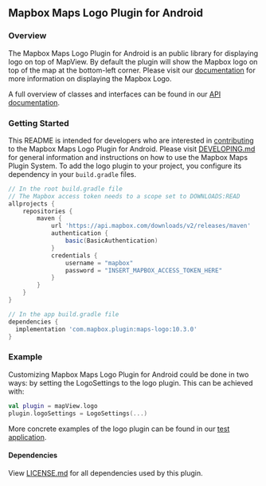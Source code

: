 ## Mapbox Maps Logo Plugin for Android

### Overview

The Mapbox Maps Logo Plugin for Android is an public library for displaying logo on top of MapView. By default the plugin will show the Mapbox logo on top of the map at the bottom-left corner. Please visit our [documentation](https://docs.mapbox.com/android/maps/guides/ui-settings/#logo-and-attribution) for more information on displaying the Mapbox Logo.

A full overview of classes and interfaces can be found in our [API documentation](https://docs.mapbox.com/android/beta/maps/guides/).

### Getting Started

This README is intended for developers who are interested in [contributing](https://github.com/mapbox/mapbox-maps-android/blob/master/CONTRIBUTING.md) to the Mapbox Maps Logo Plugin for Android. Please visit [DEVELOPING.md](https://github.com/mapbox/mapbox-maps-android/blob/master/DEVELOPING.md) for general information and instructions on how to use the Mapbox Maps Plugin System. To add the logo plugin to your project, you configure its dependency in your `build.gradle` files.

```groovy
// In the root build.gradle file
// The Mapbox access token needs to a scope set to DOWNLOADS:READ
allprojects {
    repositories {
        maven {
            url 'https://api.mapbox.com/downloads/v2/releases/maven'
            authentication {
                basic(BasicAuthentication)
            }
            credentials {
                username = "mapbox"
                password = "INSERT_MAPBOX_ACCESS_TOKEN_HERE"
            }
        }
    }
}

// In the app build.gradle file
dependencies {
  implementation 'com.mapbox.plugin:maps-logo:10.3.0'
}
```

### Example

Customizing Mapbox Maps Logo Plugin for Android could be done in two ways: by setting the LogoSettings to the logo plugin. This can be achieved with:

```kotlin
val plugin = mapView.logo
plugin.logoSettings = LogoSettings(...)
```

More concrete examples of the logo plugin can be found in our [test application](https://github.com/mapbox/mapbox-maps-android/tree/master/app/src/main/java/com/mapbox/maps/testapp).

#### Dependencies

View [LICENSE.md](LICENSE.md) for all dependencies used by this plugin.
